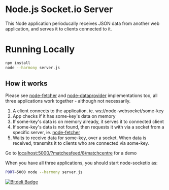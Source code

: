 # Node.js Socket.io Server 

This Node application perioducally receives JSON data from another web application, and serves it to clients connected to it.

# Running Locally

``` bash
npm install
node --harmony server.js
```

## How it works

Please see [node-fetcher](https://github.com/denizozger/node-fetcher) and [node-dataprovider](https://github.com/denizozger/node-dataprovider) implementations too, all three applications work together - although not necessarily.

1. A client connects to the application. ie. ws://node-websocket/some-key
2. App checks if it has some-key's data on memory
3. If some-key's data is on memory already, it serves it to connected client
4. If some-key's data is not found, then requests it with via a socket from a specific server, ie. [node-fetcher](https://github.com/denizozger/node-fetcher)
5. Waits to receive data for some-key, over a socket. When data is received, transmits it to clients who are connected via some-key.

Go to [localhost:5000/?matchesfeed/8/matchcentre](localhost:5000/?matchesfeed/8/matchcentre) for a demo
  
When you have all three applications, you should start node-socketio as:

``` bash
PORT=5000 node --harmony server.js
```

[![Bitdeli Badge](https://d2weczhvl823v0.cloudfront.net/denizozger/node-websocket/trend.png)](https://bitdeli.com/free "Bitdeli Badge")
 
